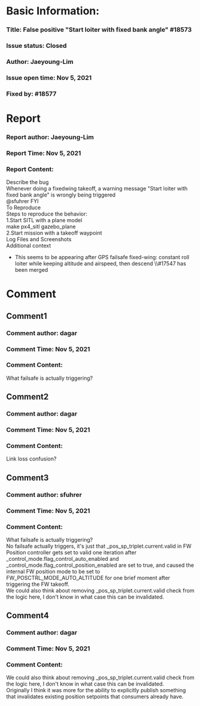 # Basic Information:
### Title:  False positive "Start loiter with fixed bank angle" #18573 
### Issue status: Closed
### Author: Jaeyoung-Lim
### Issue open time: Nov 5, 2021
### Fixed by: #18577
# Report
### Report author: Jaeyoung-Lim
### Report Time: Nov 5, 2021
### Report Content:   
Describe the bug    
Whenever doing a fixedwing takeoff, a warning message "Start loiter with fixed bank angle" is wrongly being triggered  
@sfuhrer FYI  
To Reproduce    
Steps to reproduce the behavior:  
1.Start SITL with a plane model    
make px4_sitl gazebo_plane  
2.Start mission with a takeoff waypoint  
Log Files and Screenshots    
Additional context  
- This seems to be appearing after GPS failsafe fixed-wing: constant roll loiter while keeping altitude and airspeed, then descend \\\\\#17547 has been merged  

# Comment
## Comment1
### Comment author: dagar
### Comment Time: Nov 5, 2021
### Comment Content:   
What failsafe is actually triggering?  

## Comment2
### Comment author: dagar
### Comment Time: Nov 5, 2021
### Comment Content:   
Link loss confusion?  

## Comment3
### Comment author: sfuhrer
### Comment Time: Nov 5, 2021
### Comment Content:   
    
What failsafe is actually triggering?    
No failsafe actually triggers, it's just that _pos_sp_triplet.current.valid  in FW Position controller gets set to valid one iteration after _control_mode.flag_control_auto_enabled and _control_mode.flag_control_position_enabled are set to true, and caused the internal FW position mode to be set to FW_POSCTRL_MODE_AUTO_ALTITUDE for one brief moment after triggering the FW takeoff.    
We could also think about removing _pos_sp_triplet.current.valid check from the logic here, I don't know in what case this can be invalidated.  

## Comment4
### Comment author: dagar
### Comment Time: Nov 5, 2021
### Comment Content:   
    
We could also think about removing _pos_sp_triplet.current.valid check from the logic here, I don't know in what case this can be invalidated.    
Originally I think it was more for the ability to explicitly publish something that invalidates existing position setpoints that consumers already have.  
